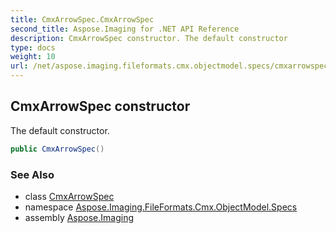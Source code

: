```yaml
---
title: CmxArrowSpec.CmxArrowSpec
second_title: Aspose.Imaging for .NET API Reference
description: CmxArrowSpec constructor. The default constructor
type: docs
weight: 10
url: /net/aspose.imaging.fileformats.cmx.objectmodel.specs/cmxarrowspec/cmxarrowspec/
---
```

## CmxArrowSpec constructor

The default constructor.

```csharp
public CmxArrowSpec()
```

### See Also

* class [CmxArrowSpec](../)
* namespace [Aspose.Imaging.FileFormats.Cmx.ObjectModel.Specs](../../cmxarrowspec/)
* assembly [Aspose.Imaging](../../../)


